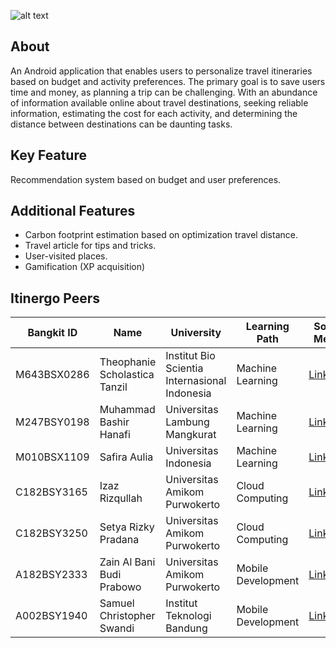 ![alt text](https://github.com/Bangkit-Capstone-Project-CH2-PS025/.github/blob/main/GitHub%20Banner.png)
## About
An Android application that enables users to personalize travel itineraries based on budget and activity preferences. The primary goal is to save users time and money, as planning a trip can be challenging. With an abundance of information available online about travel destinations, seeking reliable information, estimating the cost for each activity, and determining the distance between destinations can be daunting tasks.

## Key Feature
Recommendation system based on budget and user preferences.

## Additional Features
- Carbon footprint estimation based on optimization travel distance.
- Travel article for tips and tricks.
- User-visited places.
- Gamification (XP acquisition)

## Itinergo Peers
| Bangkit ID | Name | University | Learning Path | Social Media |
|-----|-------|------|------|------|
| M643BSX0286   | Theophanie Scholastica Tanzil |  Institut Bio Scientia Internasional Indonesia | Machine Learning | [LinkedIn](https://www.linkedin.com/in/thscho/)
| M247BSY0198   |  Muhammad Bashir Hanafi  | Universitas Lambung Mangkurat | Machine Learning | [LinkedIn](https://www.linkedin.com/in/bashirhanafi)
| M010BSX1109 | Safira Aulia | Universitas Indonesia | Machine Learning | [LinkedIn](https://www.linkedin.com/in/safiraaulia5/)
| C182BSY3165 | Izaz Rizqullah | Universitas Amikom Purwokerto | Cloud Computing | [LinkedIn](https://www.linkedin.com/in/izaz-rizqullah/)
 | C182BSY3250 |  Setya Rizky Pradana | Universitas Amikom Purwokerto | Cloud Computing | [LinkedIn](https://www.linkedin.com/in/setya-rp/)
| A182BSY2333 | Zain Al Bani Budi Prabowo | Universitas Amikom Purwokerto | Mobile Development | [LinkedIn](https://www.linkedin.com/in/zainalbani/)
| A002BSY1940 |  Samuel Christopher Swandi | Institut Teknologi Bandung | Mobile Development | [LinkedIn](https://www.linkedin.com/in/samuelswandi/)
